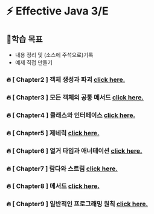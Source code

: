 # ⚡ Effective Java 3/E

## 🎯학습 목표
* 내용 정리 및 (소스에 주석으로)기록 
* 예제 직접 만들기

### 🔥 [ Chapter2 ] 객체 생성과 파괴 [click here.](https://github.com/quedevel/que-code/blob/main/que-effective-java/src/com/quecode/chapter2/CHAPTER2.md)

### 🔥 [ Chapter3 ] 모든 객체의 공통 메서드 [click here.](https://github.com/quedevel/que-code/blob/main/que-effective-java/src/com/quecode/chapter3/CHAPTER3.md)

### 🔥 [ Chapter4 ] 클래스와 인터페이스 [click here.](https://github.com/quedevel/que-code/blob/main/que-effective-java/src/com/quecode/chapter4/CHAPTER4.md)

### 🔥 [ Chapter5 ] 제네릭 [click here.](https://github.com/quedevel/que-code/blob/main/que-effective-java/src/com/quecode/chapter5/CHAPTER5.md)

### 🔥 [ Chapter6 ] 열거 타입과 애너테이션 [click here.](https://github.com/quedevel/que-code/blob/main/que-effective-java/src/com/quecode/chapter6/CHAPTER6.md)

### 🔥 [ Chapter7 ] 람다와 스트림 [click here.](https://github.com/quedevel/que-code/blob/main/que-effective-java/src/com/quecode/chapter7/CHAPTER7.md)

### 🔥 [ Chapter8 ] 메서드 [click here.](https://github.com/quedevel/que-code/blob/main/que-effective-java/src/com/quecode/chapter8/CHAPTER8.md)

### 🔥 [ Chapter9 ] 일반적인 프로그래밍 원칙 [click here.](https://github.com/quedevel/que-code/blob/main/que-effective-java/src/com/quecode/chapter9/CHAPTER9.md)